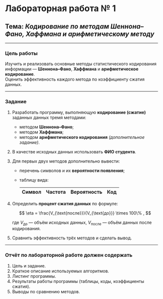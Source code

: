 # Лабораторная работа № 1  
## Тема: *Кодирование по методам Шеннона–Фано, Хаффмана и арифметическому методу*  

---

### Цель работы  
Изучить и реализовать основные методы статистического кодирования информации — **Шеннона–Фано**, **Хаффмана** и **арифметическое кодирование**.  
Оценить эффективность каждого метода по коэффициенту сжатия данных.  

---

### Задание  

1. Разработать программу, выполняющую **кодирование (сжатие)** заданных данных тремя методами:  
   - методом **Шеннона–Фано**;  
   - методом **Хаффмана**;  
   - методом **арифметического кодирования** *(дополнительное задание)*.  

2. В качестве исходных данных использовать **ФИО студента**.  

3. Для первых двух методов дополнительно вывести:  
   - перечень символов и их **вероятности появления**;  
   - таблицу вида:  

      | Символ | Частота | Вероятность | Код |  
      |:-------:|:--------:|:------------:|:----:|  

4. Определить **процент сжатия данных** по формуле:  

   $$
   \eta = \frac{V_{\text{после}}}{V_{\text{до}}} \times 100\% ,
   $$  

   где $V_{\text{до}}$ — объём исходных данных, $V_{\text{после}}$ — объём данных после кодирования.  

5. Сравнить эффективность трёх методов и сделать вывод.  

---

### Отчёт по лабораторной работе должен содержать  
1. Цель и задание.  
2. Краткое описание используемых алгоритмов.  
3. Листинг программы.  
4. Результаты работы программы (таблицы, коды, коэффициенты сжатия).  
5. Выводы по сравнению методов.  
